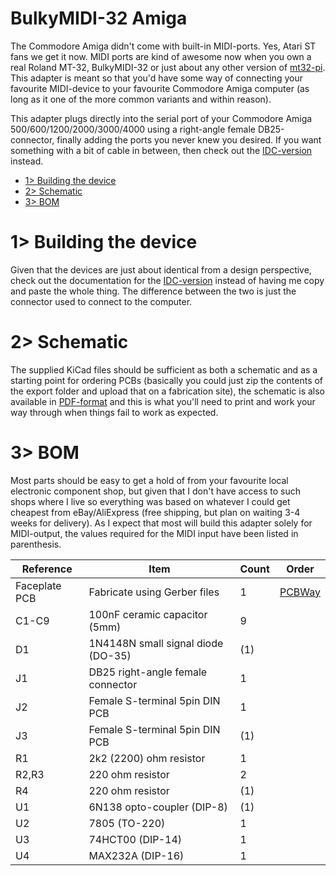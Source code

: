 # BulkyMIDI-32 Amiga
The Commodore Amiga didn't come with built-in MIDI-ports. Yes, Atari ST fans we get it now. MIDI ports are kind of awesome now when you own a real Roland MT-32, BulkyMIDI-32 or just about any other version of [mt32-pi](https://github.com/dwhinham/mt32-pi). This adapter is meant so that you'd have some way of connecting your favourite MIDI-device to your favourite Commodore Amiga computer (as long as it one of the more common variants and within reason). 

This adapter plugs directly into the serial port of your Commodore Amiga 500/600/1200/2000/3000/4000 using a right-angle female DB25-connector, finally adding the ports you never knew you desired. If you want something with a bit of cable in between, then check out the [IDC-version](https://github.com/tebl/BulkyMIDI-32/tree/main/adapters/BulkyMIDI-32%20Amiga%20IDC) instead.

- [1> Building the device](#1-building-the-device)
- [2> Schematic](#2-schematic)
- [3> BOM](#3-bom)

# 1> Building the device
Given that the devices are just about identical from a design perspective, check out the documentation for the [IDC-version](https://github.com/tebl/BulkyMIDI-32/tree/main/adapters/BulkyMIDI-32%20Amiga%20IDC) instead of having me copy and paste the whole thing. The difference between the two is just the connector used to connect to the computer.

# 2> Schematic
The supplied KiCad files should be sufficient as both a schematic and as a  starting point for ordering PCBs (basically you could just zip the contents of the export folder and upload that on a fabrication site), the schematic is also available in [PDF-format](https://github.com/tebl/BulkyMIDI-32/tree/main/documentation/schematic/adapters) and this is what you'll need to print and work your way through when things fail to work as expected.

# 3> BOM
Most parts should be easy to get a hold of from your favourite local electronic component shop, but given that I don't have access to such shops where I live so everything was based on whatever I could get cheapest from eBay/AliExpress (free shipping, but plan on waiting 3-4 weeks for delivery). As I expect that most will build this adapter solely for MIDI-output, the values required for the MIDI input have been listed in parenthesis.

| Reference      | Item                                                  | Count | Order  |
| ---------------| ----------------------------------------------------- | ----- | ------ |
| Faceplate PCB  | Fabricate using Gerber files                          |     1 | [PCBWay](https://www.pcbway.com/project/shareproject/Amiga_MIDI_Interface_IDC_81756c6e.html)
| C1-C9          | 100nF ceramic capacitor (5mm)                         |     9 |
| D1             | 1N4148N small signal diode (DO-35)                    |    (1)|
| J1             | DB25 right-angle female connector                     |     1 |
| J2             | Female S-terminal 5pin DIN PCB                        |     1 |
| J3             | Female S-terminal 5pin DIN PCB                        |    (1)|
| R1             | 2k2 (2200) ohm resistor                               |     1 |
| R2,R3          | 220 ohm resistor                                      |     2 |
| R4             | 220 ohm resistor                                      |    (1)|
| U1             | 6N138 opto-coupler (DIP-8)                            |    (1)|
| U2             | 7805 (TO-220)                                         |     1 |
| U3             | 74HCT00 (DIP-14)                                      |     1 |
| U4             | MAX232A (DIP-16)                                      |     1 |
